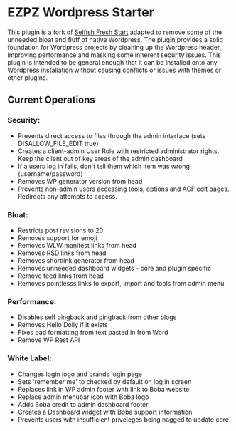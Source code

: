 # EZPZ Wordpress Starter

This plugin is a fork of [Selfish Fresh Start](https://github.com/chuckreynolds/Selfish-Fresh-Start) adapted to remove some of the unneeded bloat and fluff of native Wordpress. The plugin provides a solid foundation for Wordpress projects by cleaning up the Wordpress header, improving performance and masking some inherent security issues. This plugin is intended to be general enough that it can be installed onto any Wordpress installation without causing conflicts or issues with themes or other plugins.

## Current Operations

### Security:

- Prevents direct access to files through the admin interface (sets DISALLOW_FILE_EDIT true)
- Creates a client-admin User Role with restricted administrator rights. Keep the client out of key areas of the admin dashboard
- If a users log in fails, don't tell them which item was wrong (username/password)
- Removes WP generator version from head
- Prevents non-admin users accessing tools, options and ACF edit pages. Redirects any attempts to access.

### Bloat:

- Restricts post revisions to 20
- Removes support for emoji
- Removes WLW manifest links from head
- Removes RSD links from head
- Removes shortlink generator from head
- Removes unneeded dashboard widgets - core and plugin specific
- Remove feed links from head
- Removes pointlesss links to export, import and tools from admin menu

### Performance:
- Disables self pingback and pingback from other blogs
- Removes Hello Dolly if it exists
- Fixes bad formatting from text pasted in from Word
- Remove WP Rest API

### White Label:
- Changes login logo and brands login page
- Sets 'remember me' to checked by default on log in screen
- Replaces link in WP admin footer with link to Boba website
- Replace admin menubar icon with Boba logo
- Adds Boba credit to admin dashboard footer
- Creates a Dashboard widget with Boba support information
- Prevents users with insufficient priveleges being nagged to update core